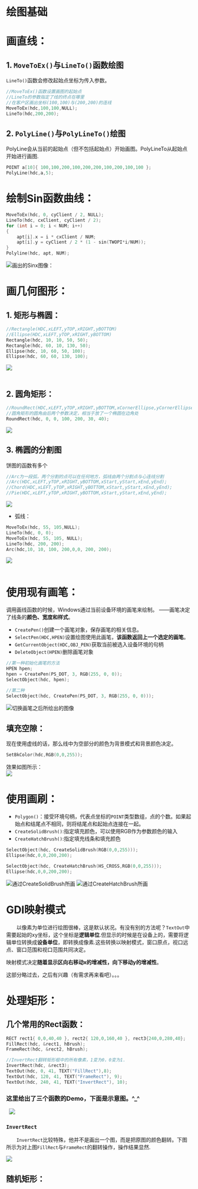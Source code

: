 # 绘图基础

# 画直线：

## 1. `MoveToEx()`与`LineTo()`函数绘图
`LineTo()`函数会修改起始点坐标为传入参数。

```cpp
//MoveToEx()函数设置画图的起始点
//LineTo的参数指定了线的终点在哪里
//在客户区画出坐标(100,100)与(200,200)的连线
MoveToEx(hdc,100,100,NULL);
LineTo(hdc,200,200);
```

## 2. `PolyLine()`与`PolyLineTo()`绘图
PolyLine会从当前的起始点（但不包括起始点）开始画图。PolyLineTo从起始点开始进行画图.

```cpp
POINT a[10]{ 100,100,200,100,200,200,100,200,100,100 };
PolyLine(hdc,a,5);
```

# 绘制Sin函数曲线：

```cpp
MoveToEx(hdc, 0, cyClient / 2, NULL);
LineTo(hdc, cxClient, cyClient / 2);
for (int i = 0; i < NUM; i++)
{
    apt[i].x = i * cxClient / NUM;
    apt[i].y = cyClient / 2 * (1 - sin(TWOPI*i/NUM));
}
Polyline(hdc, apt, NUM);
```
![画出的Sinx图像：](Images/sinx.png)


# 画几何图形：

## 1. 矩形与椭圆：

```cpp
//Rectangle(HDC,xLEFT,yTOP,xRIGHT,yBOTTOM)
//Ellipse(HDC,xLEFT,yTOP,xRIGHT,yBOTTOM)
Rectangle(hdc, 10, 10, 50, 50);
Rectangle(hdc, 60, 10, 130, 50);
Ellipse(hdc, 10, 60, 50, 100);
Ellipse(hdc, 60, 60, 130, 100);
```

![](Images/Rec_ellipse.png)   
&ensp;


## 2. 圆角矩形：

```cpp
//RoundRect(HDC,xLEFT,yTOP,xRIGHT,yBOTTOM,xCornerEllipse,yCornerEllipse);
//圆角矩形的圆角由后两个参数决定，相当于放了一个椭圆在边角处
RoundRect(hdc, 0, 0, 100, 200, 30, 40);
```

![](Images/RoundRect.png)

## 3. 椭圆的分割图

饼图的函数有多个

```cpp
//Arc为一段弧，两个分割的点可以在任何地方，弧线由两个分割点与心连线分割
//Arc(HDC,xLEFT,yTOP,xRIGHT,yBOTTOM,xStart,yStart,xEnd,yEnd);
//Chord(HDC,xLEFT,yTOP,xRIGHT,yBOTTOM,xStart,yStart,xEnd,yEnd);
//Pie(HDC,xLEFT,yTOP,xRIGHT,yBOTTOM,xStart,yStart,xEnd,yEnd);

```
![](Images/Piegraph.png)


- 弧线：

```cpp
MoveToEx(hdc, 55, 105,NULL);
LineTo(hdc, 0, 0);
MoveToEx(hdc, 55, 105, NULL);
LineTo(hdc, 200, 200);
Arc(hdc,10, 10, 100, 200,0,0, 200, 200);
```

![](Images/Arc.png)  
&emsp;  

# 使用现有画笔： 

调用画线函数的时候，Windows通过当前设备环境的画笔来绘制。
——画笔决定了线条的**颜色、宽度和样式**。  

- `CreatePen()`创建一个画笔对象，保存画笔的相关信息。    
- `SelectPen(HDC,HPEN)`设置绘图使用此画笔，**该函数返回上一个选定的画笔**。
- `GetCurrentObject(HDC,OBJ_PEN)`获取当前被选入设备环境的句柄
- `DeleteObject(HPEN)`删除画笔对象
  
```cpp
//第一种初始化画笔的方法
HPEN hpen;
hpen = CreatePen(PS_DOT, 3, RGB(255, 0, 0));
SelectObject(hdc, hpen);

//第二种
SelectObject(hdc, CreatePen(PS_DOT, 3, RGB(255, 0, 0)));
```


![切换画笔之后所绘出的图像](Images/dot.png)

## 填充空隙：

现在使用虚线的话，那么线中为空部分的颜色为背景模式和背景颜色决定。

```cpp
SetBkColor(hdc,RGB(0,0,255));
```

效果如图所示：  
![](Images/setbkcolor.png)

 
# 使用画刷： 

- `Polygon()`：接受环境句柄，代表点坐标的`POINT`类型数组，点的个数。如果起始点和结尾点不相同，则将结尾点和起始点连接在一起。
- `CreateSolidBrush()`:指定填充颜色，可以使用RGB作为参数颜色的输入
- `CreateHatchBrush()`:指定填充线条和填充颜色  

```cpp
SelectObject(hdc, CreateSolidBrush(RGB(0,0,255)));
Ellipse(hdc,0,0,200,200);

SelectObject(hdc, CreateHatchBrush(HS_CROSS,RGB(0,0,255)));
Ellipse(hdc,0,0,200,200);
```
![通过CreateSolidBrush所画](Images/solidbrush.png)
![通过CreateHatchBrush所画](Images/Hatchbrush.png)


# GDI映射模式   
&emsp;&emsp;以像素为单位进行绘图很棒，这是默认状况。有没有别的方法呢？`TextOut`中需要起始的xy坐标，这个坐标是**逻辑单位**.但显示的时候是在设备上的，需要将逻辑单位转换成**设备单位**，即转换成像素.这些转换以映射模式，窗口原点，视口远点、窗口范围和视口范围共同决定。  

映射模式决定**随着显示区向右移动x的增减性，向下移动y的增减性**。

这部分略过去，之后有兴趣（有需求再来看吧）。。。


# 处理矩形： 

## 几个常用的Rect函数：
```cpp
RECT rect1{ 0,0,40,40 }, rect2{ 120,0,160,40 }, rect3{240,0,280,40};
FillRect(hdc, &rect1, hBrush);
FrameRect(hdc, &rect2, hBrush);

//InvertRect翻转矩形框中的所有像素，1变为0，0变为1.
InvertRect(hdc, &rect3);
TextOut(hdc, 0, 41, TEXT("FillRect"),8);
TextOut(hdc, 120, 41, TEXT("FrameRect"), 9);
TextOut(hdc, 240, 41, TEXT("InvertRect"), 10);
```
### 这里给出了三个函数的Demo，下面是示意图。^_^  

&nbsp;
![](Images/graphoper.png)   

### `InvertRect`
&emsp;&emsp;`InvertRect`比较特殊，他并不是画出一个图，而是把原图的颜色翻转。下图所示为对上图`FillRect`与`FrameRect`的翻转操作，操作结果显然.  

![](Images/InvertRect.png)  

## 随机矩形：